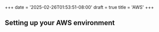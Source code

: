 +++
date = '2025-02-26T01:53:51-08:00'
draft = true
title = 'AWS'
+++

## Setting up your AWS environment
